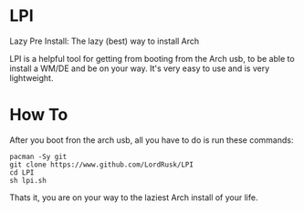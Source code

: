 # LPI
Lazy Pre Install: The lazy (best) way to install Arch

LPI is a helpful tool for getting from booting from the Arch usb, to be able to install a WM/DE and be on your way. It's very easy to use and is very lightweight.

# How To
After you boot fron the arch usb, all you have to do is run these commands:
```
pacman -Sy git
git clone https://www.github.com/LordRusk/LPI
cd LPI
sh lpi.sh
```
Thats it, you are on your way to the laziest Arch install of your life.
